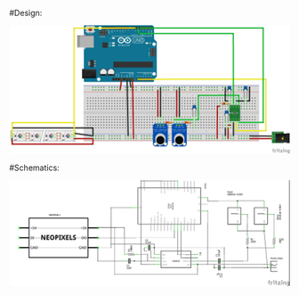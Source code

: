 #Design:

![Alt](https://github.com/begalv/Musiv/blob/master/docs/images/circuit.jpg)

#Schematics:

![Alt](https://github.com/begalv/Musiv/blob/master/docs/images/schematics.jpg)

